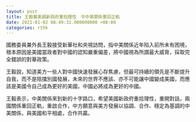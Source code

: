 ```yaml
---
layout: post
title: 王毅冀美國新政府重拾理性　令中美關係重回正軌
date: 2021-01-02 08:49:31.000000000 +08:00
categories: rthk
---
```


國務委員兼外長王毅接受新華社和央視訪問，指中美關係近年陷入前所未有困境，根本原因是美國當政者對中國的認知嚴重偏差，將中國視為所謂最大威脅，採取完全錯誤的對華政策。

王毅說，知道美方一些人對中國快速發展心存焦慮，但最可持續的領先是不斷提升自我，而不是阻擋別國發展，未來的世界不應該、亦不可能讓中國變成美國，而應該是美國令自己成為更好的美國，中國必將成為更好的中國。

王毅表示，中美關係來到新的十字路口，希望美國新政府重拾理性，重開對話，兩國關係重回正軌，重啟合作，中方願意與美方發展以協調、合作、穩定為基調的中美關係，與美國和平相處，合作共贏。

